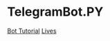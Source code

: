 # TelegramBot.PY
[Bot Tutorial](https://www.twitch.tv/videos/690312480)
[Lives](https://www.twitch.tv/jovemdev)